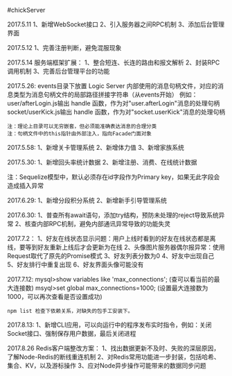 #chickServer

2017.5.11
    1、新增WebSocket接口
    2、引入服务器之间RPC机制
    3、添加后台管理界面

2017.5.12
    1、完善注册判断，避免混服现象

2017.5.14
    服务端框架扩展：
    1、整合短连、长连的路由和报文解析
    2、封装RPC调用机制
    3、完善后台管理平台的功能


2017.5.26: events目录下放置 Logic Server 内部使用的消息句柄文件，对应的消息类型为消息句柄文件的局部路径拼接字符串（从events开始）
    例如：
        user/afterLogin.js输出 handle 函数，作为对"user.afterLogin"消息的处理句柄
        socket/userKick.js输出 handle 函数，作为对"socket.userKick"消息的处理句柄

    注：理论上目录可以无穷嵌套，但必须能准确表达消息的合理分类
    注：句柄文件中的this指针由外部注入，指向Facade门面对象

2017.5.58:
    1、新增关卡管理系统
    2、新增体力值
    3、新增家族系统

2017.5.30:
    1、新增回头率统计数据
    2、新增注册、消费、在线统计数据

注：Sequelize模型中，默认必须存在id字段作为Primary key，如果无此字段会造成插入异常

2017.6.29:
    1、新增分段积分系统
    2、新增新手引导管理系统

2017.6.30:
    1、普查所有await语句，添加try结构，预防未处理的reject导致系统异常
    2、核查内部RPC机制，避免内部通讯异常导致的功能失灵

2017.7.2：
    1、好友在线状态显示问题：用户上线时看到的好友在线状态都是离线，要等到好友重新上线后才会更新为在线
    2、头像图片服务器偶尔报异常：使用Request取代了原先的Promise模式
    3、好友列表分数为0
    4、好友中出现自己
    5、好友排行中重复出现
    6、好友界面头像可能没有

2017.7.12:
    mysql>show variables like 'max_connections';    (查可以看当前的最大连接数)
    msyql>set global max_connections=1000;          (设置最大连接数为1000，可以再次查看是否设置成功)    

    npm list 检查下依赖关系，对缺失的包手工安装下。

2017.8.13:
    1、新增CLI应用，可以向运行中的程序发布实时指令，例如：关闭Socket接口、强制保存用户数据，最后关闭进程

2017.8.26 Redis客户端整改方案：
    1、找出数据更新不及时、失败的深层原因，了解Node-Redis的断线重连机制
    2、对Redis常用功能进一步封装，包括哈希、集合、KV，以及游标操作
    3、应对Node异步操作可能带来的数据同步问题